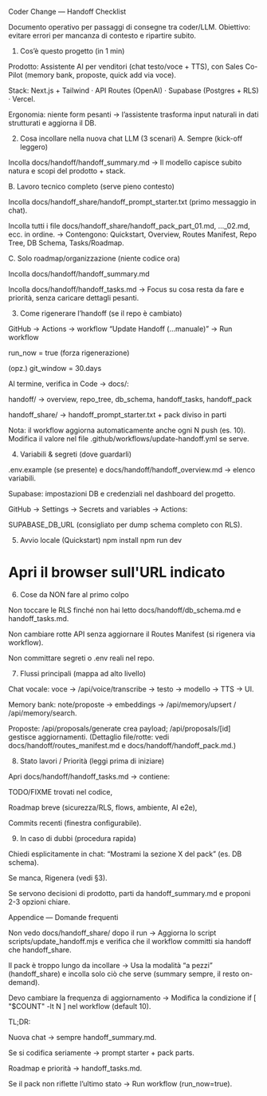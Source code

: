 Coder Change — Handoff Checklist

Documento operativo per passaggi di consegne tra coder/LLM.
Obiettivo: evitare errori per mancanza di contesto e ripartire subito.

1) Cos’è questo progetto (in 1 min)

Prodotto: Assistente AI per venditori (chat testo/voce + TTS), con Sales Co-Pilot (memory bank, proposte, quick add via voce).

Stack: Next.js + Tailwind · API Routes (OpenAI) · Supabase (Postgres + RLS) · Vercel.

Ergonomia: niente form pesanti → l’assistente trasforma input naturali in dati strutturati e aggiorna il DB.

2) Cosa incollare nella nuova chat LLM (3 scenari)
A. Sempre (kick-off leggero)

Incolla docs/handoff/handoff_summary.md
→ Il modello capisce subito natura e scopi del prodotto + stack.

B. Lavoro tecnico completo (serve pieno contesto)

Incolla docs/handoff_share/handoff_prompt_starter.txt (primo messaggio in chat).

Incolla tutti i file docs/handoff_share/handoff_pack_part_01.md, ..._02.md, ecc. in ordine.
→ Contengono: Quickstart, Overview, Routes Manifest, Repo Tree, DB Schema, Tasks/Roadmap.

C. Solo roadmap/organizzazione (niente codice ora)

Incolla docs/handoff/handoff_summary.md

Incolla docs/handoff/handoff_tasks.md
→ Focus su cosa resta da fare e priorità, senza caricare dettagli pesanti.

3) Come rigenerare l’handoff (se il repo è cambiato)

GitHub → Actions → workflow “Update Handoff (…manuale)” → Run workflow

run_now = true (forza rigenerazione)

(opz.) git_window = 30.days

Al termine, verifica in Code → docs/:

handoff/ → overview, repo_tree, db_schema, handoff_tasks, handoff_pack

handoff_share/ → handoff_prompt_starter.txt + pack diviso in parti

Nota: il workflow aggiorna automaticamente anche ogni N push (es. 10).
Modifica il valore nel file .github/workflows/update-handoff.yml se serve.

4) Variabili & segreti (dove guardarli)

.env.example (se presente) e docs/handoff/handoff_overview.md → elenco variabili.

Supabase: impostazioni DB e credenziali nel dashboard del progetto.

GitHub → Settings → Secrets and variables → Actions:

SUPABASE_DB_URL (consigliato per dump schema completo con RLS).

5) Avvio locale (Quickstart)
npm install
npm run dev
# Apri il browser sull'URL indicato

6) Cose da NON fare al primo colpo

Non toccare le RLS finché non hai letto docs/handoff/db_schema.md e handoff_tasks.md.

Non cambiare rotte API senza aggiornare il Routes Manifest (si rigenera via workflow).

Non committare segreti o .env reali nel repo.

7) Flussi principali (mappa ad alto livello)

Chat vocale: voce → /api/voice/transcribe → testo → modello → TTS → UI.

Memory bank: note/proposte → embeddings → /api/memory/upsert / /api/memory/search.

Proposte: /api/proposals/generate crea payload; /api/proposals/[id] gestisce aggiornamenti.
(Dettaglio file/rotte: vedi docs/handoff/routes_manifest.md e docs/handoff/handoff_pack.md.)

8) Stato lavori / Priorità (leggi prima di iniziare)

Apri docs/handoff/handoff_tasks.md → contiene:

TODO/FIXME trovati nel codice,

Roadmap breve (sicurezza/RLS, flows, ambiente, AI e2e),

Commits recenti (finestra configurabile).

9) In caso di dubbi (procedura rapida)

Chiedi esplicitamente in chat: “Mostrami la sezione X del pack” (es. DB schema).

Se manca, Rigenera (vedi §3).

Se servono decisioni di prodotto, parti da handoff_summary.md e proponi 2-3 opzioni chiare.

Appendice — Domande frequenti

Non vedo docs/handoff_share/ dopo il run
→ Aggiorna lo script scripts/update_handoff.mjs e verifica che il workflow committi sia handoff che handoff_share.

Il pack è troppo lungo da incollare
→ Usa la modalità “a pezzi” (handoff_share) e incolla solo ciò che serve (summary sempre, il resto on-demand).

Devo cambiare la frequenza di aggiornamento
→ Modifica la condizione if [ "$COUNT" -lt N ] nel workflow (default 10).

TL;DR:

Nuova chat → sempre handoff_summary.md.

Se si codifica seriamente → prompt starter + pack parts.

Roadmap e priorità → handoff_tasks.md.

Se il pack non riflette l’ultimo stato → Run workflow (run_now=true).
